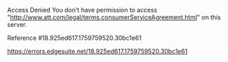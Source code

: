 Access Denied
You don't have permission to access "http://www.att.com/legal/terms.consumerServiceAgreement.html" on this server.

Reference #18.925ed617.1759759520.30bc1e61

https://errors.edgesuite.net/18.925ed617.1759759520.30bc1e61